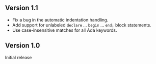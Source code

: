 ## Version 1.1

- Fix a bug in the automatic indentation handling.
- Add support for unlabeled `declare` ... `begin` ... `end;` block statements.
- Use case-insensitive matches for all Ada keywords.

## Version 1.0

Initial release
